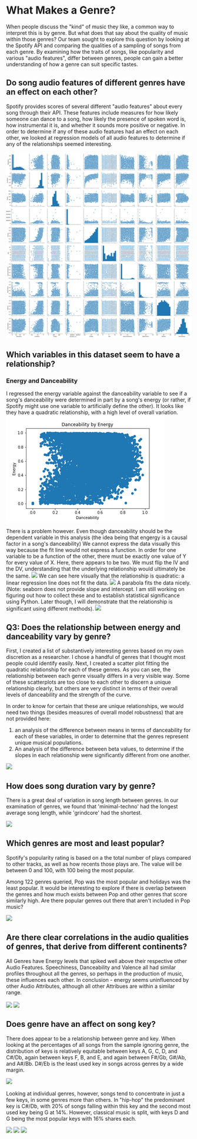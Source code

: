 # What Makes a Genre?
When people discuss the "kind" of music they like, a common way to interpret this is by genre. But what does that say about the quality of music within those genres? Our team sought to explore this question by looking at the Spotify API and comparing the qualities of a sampling of songs from each genre. By examining how the traits of songs, like popularity and various "audio features", differ between genres, people can gain a better understanding of how a genre can suit specific tastes.

## Do song audio features of different genres have an effect on each other?
Spotify provides scores of several different "audio features" about every song through their API. These features include measures for how likely someone can dance to a song, how likely the presence of spoken word is, how instrumental it is, and whether it sounds more positive or negative. In order to determine if any of these audio features had an effect on each other, we looked at regression models of all audio features to determine if any of the relationships seemed interesting.

<img src="/group_project/Final_project/outputs/all_scatters.png">

## Which variables in this dataset seem to have a relationship?
<h3> Energy and Danceability</h3>
I regressed the energy variable against the danceability variable to see if a song's danceability were determined in part by a song's energy (or rather, if Spotify might use one variable to artificially define the other). It looks like they have a quadratic relationship, with a high level of overall variation.
<img src="/group_project/Final_project/outputs/scatterDanceability_Energy.png">

There is a problem however. Even though danceability should be the dependent variable in this analysis (the idea being that engergy is a causal factor in a song's danceability) We cannot express the data visually this way because the fit line would not express a function. In order for one variable to be a function of the other, there must be exactly one value of Y for every value of X. Here, there appears to be two. We must flip the IV and the DV, understanding that the underlying relationship would ultimately be the same.
<img src="outputs/scatterDanceability_Energy.png">
We can see here visually that the relationship is quadratic: a linear regression line does not fit the data.
<img src="outputs/regressEnergy_Danceability.png">
A parabola fits the data nicely.
(Note: seaborn does not provide slope and intercept. I am still working on figuring out how to collect these and to establish statistical significance using Python. Later though, I will demonstrate that the relationship is significant using different methods).
<img src="outputs/snsenergy_dance_parabola.png">

<h2> Q3: Does the relationship between energy and danceability vary by genre?</h2>
First, I created a list of substantively interesting genres based on my own discretion as a researcher. I chose a handful of genres that I thought most people could identify easily. Next, I created a scatter plot fitting the quadratic relationship for each of these genres. As you can see, the relationship between each genre visually differs in a very visible way. Some of these scatterplots are too close to each other to discern a unique relationship clearly, but others are very distinct in terms of their overall levels of danceability and the strength of the curve.

In order to know for certain that these are unique relationships, we would need two things (besides measures of overall model robustness) that are not provided here:
1. an analysis of the difference between means in terms of danceability for each of these variables, in order to determine that the genres represent unique musical populations.
2. An analysis of the difference between beta values, to determine if the slopes in each relationship were significantly different from one another.
<img src="outputs/snsgenrelist_parabolas.png">

## How does song duration vary by genre?
There is a great deal of variation in song length between genres. In our examination of genres, we found that 'minimal-techno' had the longest average song length, while 'grindcore' had the shortest.

<img src="outputs/Average_duration_bar_graph.png">

## Which genres are most and least popular?
Spotify's popularity rating is based on a the total number of plays compared to other tracks, as well as how recents those plays are. The value will be between 0 and 100, with 100 being the most popular.

Among 122  genres queried, Pop was the most popular and holidays was the least popular. It would be interesting to explore if there is overlap between the genres and how much exists between Pop and other genres that score similarly high. Are there popular genres out there that aren't included in Pop music?

<img src="outputs/Average_popularity_bar_graph.png">

## Are there clear correlations in the audio qualities of genres, that derive from different continents?
All Genres have Energy levels that spiked well above their respective other Audio Features. Speechiness, Danceability and Valence all had similar profiles throughout all the genres, so perhaps in the production of music, these influences each other. In conclusion - energy seems uninfluenced by other Audio Attributes, although all other Attribues are within a similar range.<br><br>
<img src="outputs/Asian_Genre_Audio_Attributes.png">
<img src="outputs/European_Genre_Audio_Attributes.png">

## Does genre have an affect on song key?
There does appear to be a relationship between genre and key. When looking at the percentages of all songs from the sample ignoring genre, the distribution of keys is relatively equitable between keys A, G, C, D, and C#/Db, again between keys F, B, and E, and again between F#/Gb, G#/Ab, and A#/Bb. D#/Eb is the least used key in songs across genres by a wide margin.

<img src="outputs/spotify_keys.png">

Looking at individual genres, however, songs tend to concentrate in just a few keys, in some genres more than others. In "hip-hop" the predominant key is C#/Db, with 20% of songs falling within this key and the second most used key being G at 14%. However, classical music is split, with keys D and G being the most popular keys with 16% shares each.

<img src="outputs/classical_keys.png">
<img src="outputs/death-metal_keys.png">
<img src="outputs/hip-hop_keys.png">
